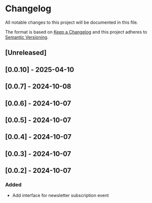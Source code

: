 # Changelog

All notable changes to this project will be documented in this file.

The format is based on [Keep a Changelog](http://keepachangelog.com/en/1.0.0/)
and this project adheres to [Semantic Versioning](http://semver.org/spec/v2.0.0.html).

## [Unreleased]

## [0.0.10] - 2025-04-10

## [0.0.7] - 2024-10-08

## [0.0.6] - 2024-10-07

## [0.0.5] - 2024-10-07

## [0.0.4] - 2024-10-07

## [0.0.3] - 2024-10-07

## [0.0.2] - 2024-10-07

### Added

- Add interface for newsletter subscription event
